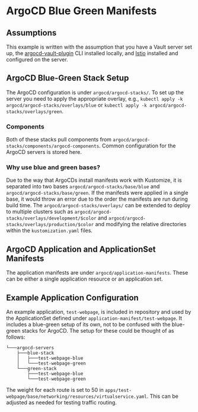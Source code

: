 # ArgoCD Blue Green Manifests

## Assumptions
This example is written with the assumption that you have a Vault server set up, the [argocd-vault-plugin](https://www.argocd-vault-plugin.readthedocs.io/en/stable/) CLI
installed locally, and [Istio](https://www.istio.io/) installed and configured on the server.

## ArgoCD Blue-Green Stack Setup
The ArgoCD configuration is under `argocd/argocd-stacks/`. To set up the server you need to apply the appropriate overlay, e.g.,
`kubectl apply -k argocd/argocd-stacks/overlays/blue` or `kubectl apply -k argocd/argocd-stacks/overlays/green`.

### Components
Both of these stacks pull components from
`argocd/argocd-stacks/components/argocd-components`. Common configuration for the ArgoCD servers is stored here.

### Why use blue and green bases?
Due to the way that ArgoCDs install manifests work with Kustomize, it is separated into two bases `argocd/argocd-stacks/base/blue` and
`argocd/argocd-stacks/base/green`. If the manifests were applied in a single base, it would throw an error due to the order the manifests are run
during build time. The `argocd/argocd-stacks/overlays/` can be extended to deploy to multiple clusters such as
`argocd/argocd-stacks/overlays/development/$color` and `argocd/argocd-stacks/overlays/production/$color` and modifying the relative directories within the
`kustomization.yaml` files.

## ArgoCD Application and ApplicationSet Manifests
The application manifests are under `argocd/application-manifests`. These can be either a single application resource or an application set.

## Example Application Configuration
An example application, `test-webpage`, is included in repository and used by the ApplicationSet defined under `application-manifest/test-webpage`.
It includes a blue-green setup of its own, not to be confused with the blue-green stacks for ArgoCD. The setup for these could be thought of as follows:
```
└───argocd-servers
    ├───blue-stack
    │   ├───test-webpage-blue
    │   └───test-webpage-green
    └───green-stack
        ├───test-webpage-blue
        └───test-webpage-green
```

The weight for each route is set to 50 in `apps/test-webpage/base/networking/resources/virtualservice.yaml`. This can be adjusted as needed for testing
traffic routing.